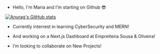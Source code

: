- Hello, I'm Maria and I'm starting on Github 😎

[![Anurag's GitHub stats](https://github-readme-stats.vercel.app/api?username=MariaSan-tos)](https://github.com/anuraghazra/github-readme-stats)

- Currently interrest in learning CyberSecurity and MERN!

- And working on a Next.js Dashboard at Empreiteira Sousa & Oliveira!

- I’m looking to collaborate on New Projects!

